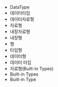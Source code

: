 - DataType
- 데이터타입
- 데이터자료형
- 자료형
- 내장자료형
- 내장형
- 형
- 타입형
- 데이터형
- 데이터 타입
- 자료형(Built-in Types)
- Built-in Types
- Built-in Type